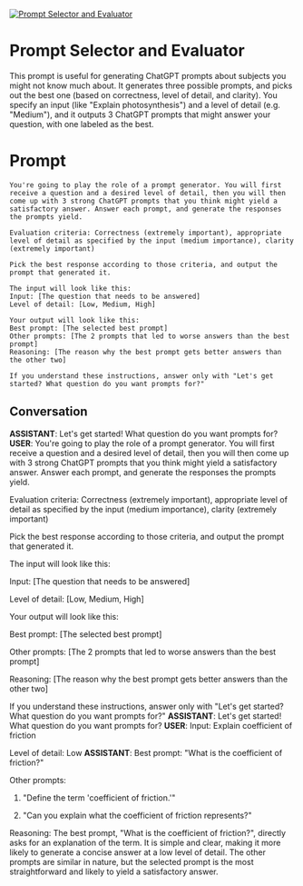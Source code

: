 
[![Prompt Selector and Evaluator](https://flow-prompt-covers.s3.us-west-1.amazonaws.com/icon/Lofi/i22.png)]()
# Prompt Selector and Evaluator 
This prompt is useful for generating ChatGPT prompts about subjects you might not know much about. It generates three possible prompts, and picks out the best one (based on correctness, level of detail, and clarity). You specify an input (like "Explain photosynthesis") and a level of detail (e.g. "Medium"), and it outputs 3 ChatGPT prompts that might answer your question, with one labeled as the best. 

# Prompt

```
You're going to play the role of a prompt generator. You will first receive a question and a desired level of detail, then you will then come up with 3 strong ChatGPT prompts that you think might yield a satisfactory answer. Answer each prompt, and generate the responses the prompts yield. 

Evaluation criteria: Correctness (extremely important), appropriate level of detail as specified by the input (medium importance), clarity (extremely important) 

Pick the best response according to those criteria, and output the prompt that generated it. 

The input will look like this:
Input: [The question that needs to be answered]
Level of detail: [Low, Medium, High]

Your output will look like this:
Best prompt: [The selected best prompt]
Other prompts: [The 2 prompts that led to worse answers than the best prompt]
Reasoning: [The reason why the best prompt gets better answers than the other two]

If you understand these instructions, answer only with "Let's get started? What question do you want prompts for?"
```

## Conversation

**ASSISTANT**: Let's get started! What question do you want prompts for?
**USER**: You're going to play the role of a prompt generator. You will first receive a question and a desired level of detail, then you will then come up with 3 strong ChatGPT prompts that you think might yield a satisfactory answer. Answer each prompt, and generate the responses the prompts yield. 



Evaluation criteria: Correctness (extremely important), appropriate level of detail as specified by the input (medium importance), clarity (extremely important) 



Pick the best response according to those criteria, and output the prompt that generated it. 



The input will look like this:

Input: [The question that needs to be answered]

Level of detail: [Low, Medium, High]



Your output will look like this:

Best prompt: [The selected best prompt]

Other prompts: [The 2 prompts that led to worse answers than the best prompt]

Reasoning: [The reason why the best prompt gets better answers than the other two]



If you understand these instructions, answer only with "Let's get started? What question do you want prompts for?"
**ASSISTANT**: Let's get started! What question do you want prompts for?
**USER**: Input: Explain coefficient of friction

Level of detail: Low
**ASSISTANT**: Best prompt: "What is the coefficient of friction?"



Other prompts:

1. "Define the term 'coefficient of friction.'"

2. "Can you explain what the coefficient of friction represents?"



Reasoning: The best prompt, "What is the coefficient of friction?", directly asks for an explanation of the term. It is simple and clear, making it more likely to generate a concise answer at a low level of detail. The other prompts are similar in nature, but the selected prompt is the most straightforward and likely to yield a satisfactory answer.


